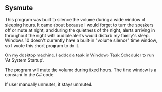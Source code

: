 ## Sysmute

This program was built to silence the volume during a wide window of sleeping hours.
It came about because I would forget to turn the speakers off or mute at night,
and during the quietness of the night, alerts arriving in throughout the night with audible alerts
would disturb my family's sleep. Windows 10 doesn't currently have a built-in "volume silence" time window,
so I wrote this short program to do it.

On my desktop machine, I added a task in Windows Task Scheduler to run 'At System Startup'.

The program will mute the volume during fixed hours.  The time window is a constant in the C# code.

If user manually unmutes, it stays unmuted.
